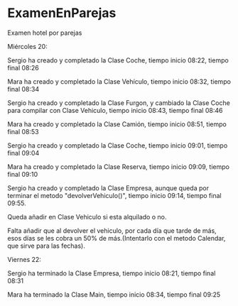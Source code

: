 # ExamenEnParejas
Examen hotel por parejas

Miércoles 20:

Sergio ha creado y completado la Clase Coche, tiempo inicio 08:22, tiempo final 08:26

Mara ha creado y completado la Clase Vehículo, tiempo inicio 08:32, tiempo final 08:34

Sergio ha creado y completado la Clase Furgon, y cambiado la Clase Coche para compilar con Clase Vehiculo, tiempo inicio 08:43, tiempo final 08:46

Mara ha creado y completado la Clase Camión, tiempo inicio 08:51, tiempo final 08:53

Sergio ha creado y completado la Clase Coche, tiempo inicio 09:01, tiempo final 09:04

Mara ha creado y completado la Clase Reserva, tiempo inicio 09:09, tiempo final 09:10

Sergio ha creado y completado la Clase Empresa, aunque queda por terminar el metodo "devolverVehiculo()", tiempo inicio 09:14, tiempo final 09:55.

Queda añadir en Clase Vehiculo si esta alquilado o no.

Falta añadir que al devolver el vehiculo, por cada día que tarde de más, esos días se les cobra un 50% de más.(Intentarlo con el metodo Calendar, que sirve para las fechas).


Viernes 22:

Sergio ha terminado la Clase Empresa, tiempo inicio 08:21, tiempo final 08:31

Mara ha terminado la Clase Main, tiempo inicio 08:34, tiempo final 09:25
